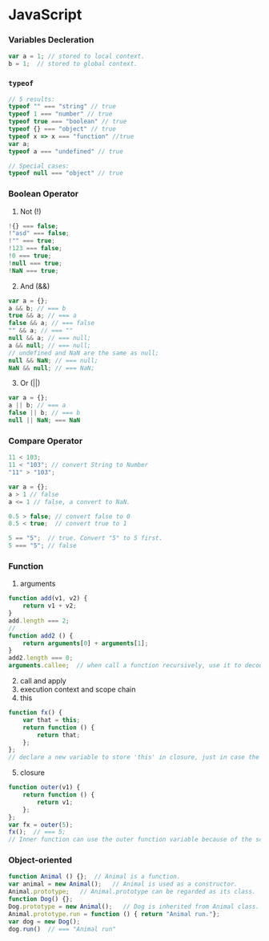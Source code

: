# JavaScript 

### Variables Decleration

```javascript
var a = 1; // stored to local context.
b = 1;  // stored to global context.
```

### `typeof`

```javascript
// 5 results:
typeof "" === "string" // true
typeof 1 === "number" // true
typeof true === "boolean" // true
typeof {} === "object" // true
typeof x => x === "function" //true
var a;
typeof a === "undefined" // true

// Special cases:
typeof null === "object" // true
```

### Boolean Operator
1. Not (!)
```javascript
!{} === false;
!"asd" === false;
!"" === true;
!123 === false;
!0 === true;
!null === true;
!NaN === true;
```
2. And (&&)
```javascript
var a = {};
a && b; // === b
true && a; // === a
false && a; // === false
"" && a; // === ""
null && a; // === null;
a && null; // === null;
// undefined and NaN are the same as null;
null && NaN; // === null;
NaN && null; // === NaN;
```
3. Or (||)
```javascript
var a = {};
a || b; // === a
false || b; // === b
null || NaN; === NaN
```

### Compare Operator
```javascript
11 < 103;
11 < "103"; // convert String to Number
"11" > "103";

var a = {};
a > 1 // false
a <= 1 // false, a convert to NaN.

0.5 > false; // convert false to 0
0.5 < true;  // convert true to 1

5 == "5";  // true. Convert "5" to 5 first. 
5 === "5"; // false
```

### Function
1. arguments
```javascript
function add(v1, v2) {
    return v1 + v2;
}
add.length === 2;
//
function add2 () {
    return arguments[0] + arguments[1];
}
add2.length === 0;
arguments.callee;  // when call a function recursively, use it to decouple the function name from the function itself. It's better to use anonmyous function. 
```
2. call and apply
3. execution context and scope chain
4. this
```javascript
function fx() {
    var that = this;
    return function () {
        return that;
    };
};
// declare a new variable to store 'this' in closure, just in case the context change. 
```
5. closure
```javascript
function outer(v1) {
    return function () {
        return v1;
    };
};
var fx = outer(5);
fx();  // === 5;
// Inner function can use the outer function variable because of the scope chain. The activation object of outer function is added to the scope chain of inner class. When the outer function returns, its context and its scope chain are destroyed but its activation object still has at least one referer: scope chain of inner function. 
```

### Object-oriented
```javascript
function Animal () {};  // Animal is a function.
var animal = new Animal();   // Animal is used as a constructor.
Animal.prototype;   // Animal.prototype can be regarded as its class.
function Dog() {};
Dog.prototype = new Animal();   // Dog is inherited from Animal class.
Animal.prototype.run = function () { return "Animal run."};
var dog = new Dog();
dog.run()  // === "Animal run"
```
